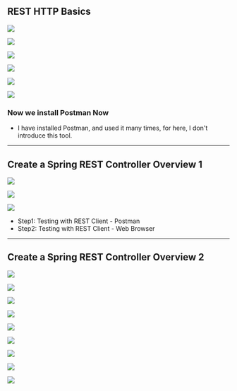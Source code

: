 ## REST HTTP Basics

![](img/2020-12-25-13-10-20.png)

![](img/2020-12-25-13-10-55.png)

![](img/2020-12-25-13-11-31.png)

![](img/2020-12-25-13-11-42.png)

![](img/2020-12-25-13-12-01.png)

![](img/2020-12-25-13-12-30.png)

### Now we install Postman Now

- I have installed Postman, and used it many times, for here, I don't introduce this tool.

---

## Create a Spring REST Controller Overview 1

![](img/2020-12-25-13-18-11.png)

![](img/2020-12-25-13-18-47.png)

![](img/2020-12-25-13-19-24.png)


- Step1: Testing with REST Client - Postman 
- Step2: Testing with REST Client - Web Browser

---


## Create a Spring REST Controller Overview 2

![](img/2020-12-25-13-22-11.png)

![](img/2020-12-25-13-22-32.png)

![](img/2020-12-25-13-22-44.png)

![](img/2020-12-25-13-22-58.png)

![](img/2020-12-25-13-23-12.png)

![](img/2020-12-25-13-23-46.png)

![](img/2020-12-25-13-24-00.png)

![](img/2020-12-25-13-25-00.png)

![](img/2020-12-25-13-25-23.png)










